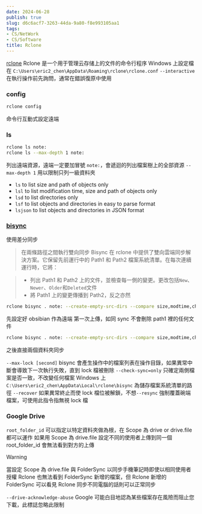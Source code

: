 ```yaml
---
date: 2024-06-28
publish: true
slug: d6c6acf7-3263-44da-9a80-f8e993105aa1
tags:
- CS/NetWork
- CS/Software
title: Rclone
---
```

[rclone](https://rclone.org/)
Rclone 是一个用于管理云存储上的文件的命令行程序
Windows 上設定檔在 `C:\Users\eric2_chen\AppData\Roaming\rclone\rclone.conf`
`--interactive` 在執行操作前先詢問，通常在錯誤復原中使用

### config

```sh
rclone config
```

命令行互動式設定遠端

### ls

```sh
rclone ls note:
rclone ls --max-depth 1 note: 
```

列出遠端資源，遠端一定要加冒號 `note:`，會遞迴的列出檔案樹上的全部資源
`--max-depth 1` 用以限制只列一級資料夾

- `ls` to list size and path of objects only
- `lsl` to list modification time, size and path of objects only
- `lsd` to list directories only
- `lsf` to list objects and directories in easy to parse format
- `lsjson` to list objects and directories in JSON format

### [bisync](https://rclone.org/bisync/)

使用差分同步

> 在兩條路徑之間執行雙向同步
> Bisync 在 rclone 中提供了雙向雲端同步解決方案。它保留先前運行中的 Path1 和 Path2 檔案系統清單。在每次連續運行時，它將：

> - 列出 Path1 和 Path2 上的文件，並檢查每一側的變更。更改包括`New`、`Newer`、`Older`和`Deleted`文件
> - 將 Path1 上的變更傳播到 Path2，反之亦然



```bash
rclone bisync . note: --create-empty-src-dirs --compare size,modtime,checksum --slow-hash-sync-only --resilient -vP --drive-skip-gdocs --fix-case --exclude ".**" --resync
```

先設定好 obsibian 作為遠端
第一次上傳，如同 sync 不會刪除 path1 裡的任何文件

```bash
rclone bisync . note: --create-empty-src-dirs --compare size,modtime,checksum --slow-hash-sync-only -v --drive-skip-gdocs --fix-case --max-delete 5 --max-lock 720 --exclude ".**"
```

之後直接兩個資料夾同步

`--max-lock [second]` bisync 會產生操作中的檔案列表在操作目錄，如果異常中斷會導致下一次執行失敗，直到 lock 檔被刪除
`--check-sync=only` 只確定兩側檔案是否一致，不改變任何檔案
Windows 上 `C:\Users\eric2_chen\AppData\Local\rclone\bisync` 為儲存檔案系統清單的路徑
`--recover` 如果異常終止而使 lock 檔位被解鎖，不想`--resync` 強制覆蓋碗端檔案，可使用此指令指無視 lock 檔

### Google Drive

`root_folder_id` 可以指定以特定資料夾做為根，在 Scope 為 drive or drive.file 都可以運作
如果用 Scope 為 drive.file 設定不同的使用者上傳到同一個  root_folder_id 會無法看到對方的上傳

> [!warning]
> 當設定 Scope 為 drive.file 與 FolderSync 以同步手機筆記時即使以相同使用者授權 Rclone 也無法看到 FolderSync 新增的檔案，但 Rclone 新增的 FolderSync 可以看見
> Rclone 同步不同電腦的話則可以正常同步



`--drive-acknowledge-abuse` Google 可能白目地認為某些檔案存在風險而阻止您下載，此標誌忽略此限制
